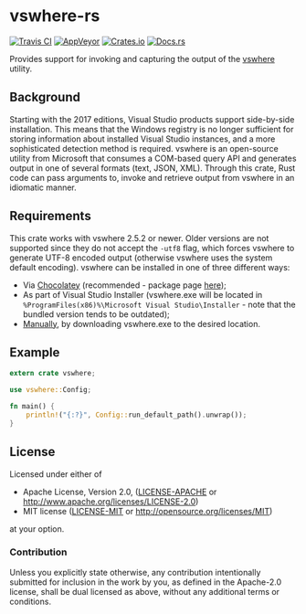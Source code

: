 # vswhere-rs
[![Travis CI](https://travis-ci.com/FaultyRAM/vswhere-rs.svg)][1]
[![AppVeyor](https://ci.appveyor.com/api/projects/status/a6p7trkglc90jcd3?retina=true&svg=true)][2]
[![Crates.io](https://img.shields.io/crates/v/vswhere.svg)][3]
[![Docs.rs](https://docs.rs/vswhere/badge.svg)][4]

Provides support for invoking and capturing the output of the [vswhere][5] utility.

## Background

Starting with the 2017 editions, Visual Studio products support side-by-side installation. This
means that the Windows registry is no longer sufficient for storing information about installed
Visual Studio instances, and a more sophisticated detection method is required. vswhere is an
open-source utility from Microsoft that consumes a COM-based query API and generates output in one
of several formats (text, JSON, XML). Through this crate, Rust code can pass arguments to, invoke
and retrieve output from vswhere in an idiomatic manner.

## Requirements

This crate works with vswhere 2.5.2 or newer. Older versions are not supported since they do not
accept the `-utf8` flag, which forces vswhere to generate UTF-8 encoded output (otherwise vswhere
uses the system default encoding). vswhere can be installed in one of three different ways:

* Via [Chocolatey][6] (recommended - package page [here][7]);
* As part of Visual Studio Installer (vswhere.exe will be located in
  `%ProgramFiles(x86)%\Microsoft Visual Studio\Installer` - note that the bundled version tends to
  be outdated);
* [Manually][8], by downloading vswhere.exe to the desired location.

## Example

```rust
extern crate vswhere;

use vswhere::Config;

fn main() {
    println!("{:?}", Config::run_default_path().unwrap());
}
```

## License

Licensed under either of

* Apache License, Version 2.0,
  ([LICENSE-APACHE](LICENSE-APACHE) or http://www.apache.org/licenses/LICENSE-2.0)
* MIT license ([LICENSE-MIT](LICENSE-MIT) or http://opensource.org/licenses/MIT)

at your option.

### Contribution

Unless you explicitly state otherwise, any contribution intentionally
submitted for inclusion in the work by you, as defined in the Apache-2.0
license, shall be dual licensed as above, without any additional terms or
conditions.

[1]: https://travis-ci.com/FaultyRAM/vswhere-rs
[2]: https://ci.appveyor.com/project/FaultyRAM/vswhere-rs
[3]: https://crates.io/crates/vswhere
[4]: https://docs.rs/vswhere
[5]: https://github.com/Microsoft/vswhere
[6]: https://chocolatey.org
[7]: https://chocolatey.org/packages/vswhere
[8]: https://github.com/Microsoft/vswhere/releases
